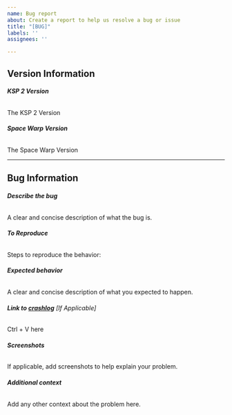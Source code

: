 ```yaml
---
name: Bug report
about: Create a report to help us resolve a bug or issue
title: "[BUG]"
labels: ''
assignees: ''

---
```


## Version Information

###### **KSP 2 Version**
The KSP 2 Version

###### **Space Warp Version**
The Space Warp Version

------------------------------

## Bug Information

###### **Describe the bug**
A clear and concise description of what the bug is.

###### **To Reproduce**
Steps to reproduce the behavior:

###### **Expected behavior**
A clear and concise description of what you expected to happen.

###### **Link to [crashlog](https://gist.github.com/)** *[If Applicable]*

Ctrl + V here

###### **Screenshots**
If applicable, add screenshots to help explain your problem.


###### **Additional context**
Add any other context about the problem here.
